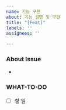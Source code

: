 ```yaml
---
name: 기능 구현
about: 기능 설명 및 구현
title: "[Feat]"
labels: ''
assignees: ''

---
```


### About Issue
<!-- 어떤 기능을 구현할 것인가 -->
- 

### WHAT-TO-DO
<!-- 진행할 작업을 나열하며 할 일을 정확히 파악합니다. -->
- [ ] 할 일
